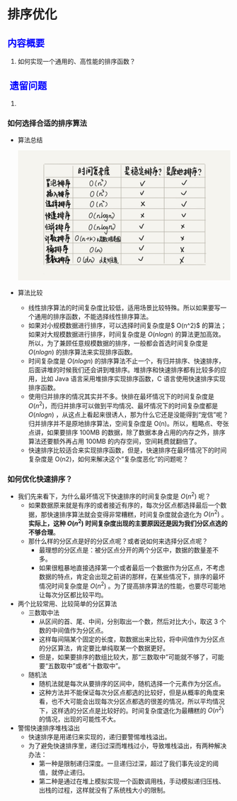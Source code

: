 # 排序优化

## <font color = blue>内容概要</font>

1. 如何实现一个通用的、高性能的排序函数？

   


## <font color = blue> 遗留问题</font>

1. 



### 如何选择合适的排序算法

+ 算法总结

  ![](25.jpg)

+ 算法比较

  + 线性排序算法的时间复杂度比较低，适用场景比较特殊。所以如果要写一个通用的排序函数，不能选择线性排序算法。
  + 如果对小规模数据进行排序，可以选择时间复杂度是$ O(n^2)$ 的算法；如果对大规模数据进行排序，时间复杂度是 $O(nlogn)$ 的算法更加高效。所以，为了兼顾任意规模数据的排序，一般都会首选时间复杂度是  $O(nlogn)$ 的排序算法来实现排序函数。
  + 时间复杂度是  $O(nlogn)$  的排序算法不止一个，有归并排序、快速排序，后面讲堆的时候我们还会讲到堆排序。堆排序和快速排序都有比较多的应用，比如 Java 语言采用堆排序实现排序函数，C 语言使用快速排序实现排序函数。
  + 使用归并排序的情况其实并不多。快排在最坏情况下的时间复杂度是 $O(n^2)$，而归并排序可以做到平均情况、最坏情况下的时间复杂度都是  $O(nlogn)$ ，从这点上看起来很诱人，那为什么它还是没能得到“宠信”呢？归并排序并不是原地排序算法，空间复杂度是 O(n)。所以，粗略点、夸张点讲，如果要排序 100MB 的数据，除了数据本身占用的内存之外，排序算法还要额外再占用 100MB 的内存空间，空间耗费就翻倍了。
  + 快速排序比较适合来实现排序函数，但是，快速排序在最坏情况下的时间复杂度是 O(n2)，如何来解决这个“复杂度恶化”的问题呢？



### 如何优化快速排序？

+ 我们先来看下，为什么最坏情况下快速排序的时间复杂度是 $O(n^2)$ 呢？
  + 如果数据原来就是有序的或者接近有序的，每次分区点都选择最后一个数据，那快速排序算法就会变得非常糟糕，时间复杂度就会退化为  $O(n^2)$ 。**实际上，这种  $O(n^2)$ 时间复杂度出现的主要原因还是因为我们分区点选的不够合理**。
  + 那什么样的分区点是好的分区点呢？或者说如何来选择分区点呢？
    + 最理想的分区点是：被分区点分开的两个分区中，数据的数量差不多。
    + 如果很粗暴地直接选择第一个或者最后一个数据作为分区点，不考虑数据的特点，肯定会出现之前讲的那样，在某些情况下，排序的最坏情况时间复杂度是  $O(n^2)$ 。为了提高排序算法的性能，也要尽可能地让每次分区都比较平均。
+ 两个比较常用、比较简单的分区算法
  + 三数取中法
    + 从区间的首、尾、中间，分别取出一个数，然后对比大小，取这 3 个数的中间值作为分区点。
    + 这样每间隔某个固定的长度，取数据出来比较，将中间值作为分区点的分区算法，肯定要比单纯取某一个数据更好。
    + 但是，如果要排序的数组比较大，那“三数取中”可能就不够了，可能要“五数取中”或者“十数取中”。
  + 随机法
    + 随机法就是每次从要排序的区间中，随机选择一个元素作为分区点。
    + 这种方法并不能保证每次分区点都选的比较好，但是从概率的角度来看，也不大可能会出现每次分区点都选的很差的情况，所以平均情况下，这样选的分区点是比较好的。时间复杂度退化为最糟糕的  $O(n^2)$ 的情况，出现的可能性不大。
+ 警惕快速排序堆栈溢出
  + 快速排序是用递归来实现的，递归要警惕堆栈溢出。
  + 为了避免快速排序里，递归过深而堆栈过小，导致堆栈溢出，有两种解决办法：
    + 第一种是限制递归深度。一旦递归过深，超过了我们事先设定的阈值，就停止递归。
    + 第二种是通过在堆上模拟实现一个函数调用栈，手动模拟递归压栈、出栈的过程，这样就没有了系统栈大小的限制。









